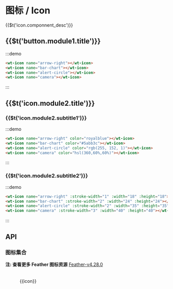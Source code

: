 <script>
const icons = [
  "activity","airplay","alert-circle","alert-octagon","alert-triangle","align-center","align-justify","align-left","align-right","anchor","aperture","archive","arrow-down-circle","arrow-down-left","arrow-down-right","arrow-down","arrow-left-circle","arrow-left","arrow-right-circle","arrow-right","arrow-up-circle","arrow-up-left","arrow-up-right","arrow-up","at-sign","award","bar-chart-2","bar-chart","battery-charging","battery","bell-off","bell","bluetooth","bold","book-open","book","bookmark","box","briefcase","calendar","camera-off","camera","cast","check-circle","check-square","check","chevron-down","chevron-left","chevron-right","chevron-up","chevrons-down","chevrons-left","chevrons-right","chevrons-up","chrome","circle","clipboard","clock","cloud-drizzle","cloud-lightning","cloud-off","cloud-rain","cloud-snow","cloud","code","codepen","codesandbox","coffee","columns","command","compass","copy","corner-down-left","corner-down-right","corner-left-down","corner-left-up","corner-right-down","corner-right-up","corner-up-left","corner-up-right","cpu","credit-card","crop","crosshair","database","delete","disc","divide-circle","divide-square","divide","dollar-sign","download-cloud","download","dribbble","droplet","edit-2","edit-3","edit","external-link","eye-off","eye","facebook","fast-forward","feather","figma","file-minus","file-plus","file-text","file","film","filter","flag","folder-minus","folder-plus","folder","framer","frown","gift","git-branch","git-commit","git-merge","git-pull-request","github","gitlab","globe","grid","hard-drive","hash","headphones","heart","help-circle","hexagon","home","image","inbox","info","instagram","italic","key","layers","layout","life-buoy","link-2","link","linkedin","list","loader","lock","log-in","log-out","mail","map-pin","map","maximize-2","maximize","meh","menu","message-circle","message-square","mic-off","mic","minimize-2","minimize","minus-circle","minus-square","minus","monitor","moon","more-horizontal","more-vertical","mouse-pointer","move","music","navigation-2","navigation","octagon","package","paperclip","pause-circle","pause","pen-tool","percent","phone-call","phone-forwarded","phone-incoming","phone-missed","phone-off","phone-outgoing","phone","pie-chart","play-circle","play","plus-circle","plus-square","plus","pocket","power","printer","radio","refresh-ccw","refresh-cw","repeat","rewind","rotate-ccw","rotate-cw","rss","save","scissors","search","send","server","settings","share-2","share","shield-off","shield","shopping-bag","shopping-cart","shuffle","sidebar","skip-back","skip-forward","slack","slash","sliders","smartphone","smile","speaker","square","star","stop-circle","sun","sunrise","sunset","tablet","tag","target","terminal","thermometer","thumbs-down","thumbs-up","toggle-left","toggle-right","tool","trash-2","trash","trello","trending-down","trending-up","triangle","truck","tv","twitch","twitter","type","umbrella","underline","unlock","upload-cloud","upload","user-check","user-minus","user-plus","user-x","user","users","video-off","video","voicemail","volume-1","volume-2","volume-x","volume","watch","wifi-off","wifi","wind","x-circle","x-octagon","x-square","x","youtube","zap-off","zap","zoom-in","zoom-out"
];
export default {
  inject: ['app'],
  data () {
    return {
      icons: icons,
    };
  },
  methods:{
    // click:function(e){
    //   console.log('dddd',e)
    // }
  },
  computed: {
    theme () {
      return this.app.theme;
    },
  },
}
</script>

# 图标 / Icon

<span>{{$t('icon.componnent_desc')}}</span>

## <span>{{$t('button.module1.title')}}</span>

:::demo

```html
<wt-icon name="arrow-right"></wt-icon>
<wt-icon name="bar-chart"></wt-icon>
<wt-icon name="alert-circle"></wt-icon>
<wt-icon name="camera"></wt-icon>
```

:::

## <span>{{$t('icon.module2.title')}}</span>

### <span>{{$t('icon.module2.subtitle1')}}</span>

:::demo

```html
<wt-icon name="arrow-right" color="royalblue"></wt-icon>
<wt-icon name="bar-chart" color="#5abb3c"></wt-icon>
<wt-icon name="alert-circle" color="rgb(255, 152, 1)"></wt-icon>
<wt-icon name="camera" color="hsl(360,60%,60%)"></wt-icon>
```

:::

### <span>{{$t('icon.module2.subtitle2')}}</span>

:::demo

```html
<wt-icon name="arrow-right" :stroke-width="1" :width="18" :height="18"></wt-icon>
<wt-icon name="bar-chart" :stroke-width="2" :width="24" :height="24"></wt-icon>
<wt-icon name="alert-circle" :stroke-width="2" :width="35" :height="35"></wt-icon>
<wt-icon name="camera" :stroke-width="3" :width="40" :height="40"></wt-icon>
```

:::

## API

<api-doc name="Icon" :doc="require('./api.json')"></api-doc>

### 图标集合

**注: 查看更多 Feather 图标资源** <a href="https://feathericons.com/" target="_blank">Feather-v4.28.0</a>

<ul class='icon-list'>
  <li v-for='icon in icons' :key='icon' class='icon-item'>
    <wt-icon :name='icon'></wt-icon>
    <span class='icon-name'>{{icon}}</span>
  </li>
</ul>

<style>
  .icon-list{
    list-style-type: none;
    margin: 0;
    padding: 0;
  }
  .icon-item{
    display: inline-block;
    vertical-align: middle;
    padding: 10px;
    width: 20%;
    text-align: center;
    margin-bottom: 10px;
    padding: 20px;
  }
  .icon-name{
    display: block;
  }
  .demo-icon .source >i {
    font-size: 24px;
    margin: 0px 20px;
  }
</style>
